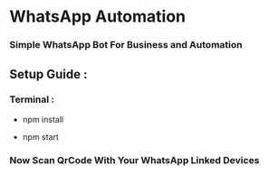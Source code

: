 # WhatsApp Automation

### Simple WhatsApp Bot For Business and Automation


## Setup Guide : 

### Terminal : 

- npm install

- npm start


### Now Scan QrCode With Your WhatsApp Linked Devices
